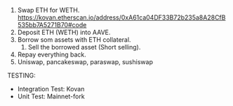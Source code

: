 1. Swap ETH for WETH. https://kovan.etherscan.io/address/0xA61ca04DF33B72b235a8A28CfB535bb7A5271B70#code
2. Deposit ETH (WETH) into AAVE.
3. Borrow som assets with ETH collateral.
   1. Sell the borrowed asset (Short selling).
4. Repay everything back.
5. Uniswap, pancakeswap, paraswap, sushiswap

TESTING:

- Integration Test: Kovan
- Unit Test: Mainnet-fork
